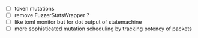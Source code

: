 - [ ] token mutations
- [ ] remove FuzzerStatsWrapper ?
- [ ] like toml monitor but for dot output of statemachine
- [ ] more sophisticated mutation scheduling by tracking potency of packets
